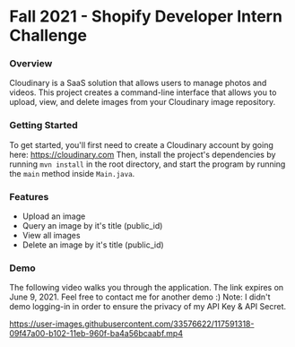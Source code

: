 # Fall 2021 - Shopify Developer Intern Challenge

### Overview 
Cloudinary is a SaaS solution that allows users to manage photos and videos. This project creates a command-line interface that allows you to upload, view, and delete images from your Cloudinary image repository. 

### Getting Started
To get started, you'll first need to create a Cloudinary account by going here: https://cloudinary.com 
Then, install the project's dependencies by running `mvn install` in the root directory, and start the program by running the `main` method inside `Main.java`.

### Features
- Upload an image
- Query an image by it's title (public_id)
- View all images
- Delete an image by it's title (public_id)

### Demo
The following video walks you through the application. The link expires on June 9, 2021. Feel free to contact me for another demo :) 
Note: I didn't demo logging-in in order to ensure the privacy of my API Key & API Secret.



https://user-images.githubusercontent.com/33576622/117591318-09f47a00-b102-11eb-960f-ba4a56bcaabf.mp4


